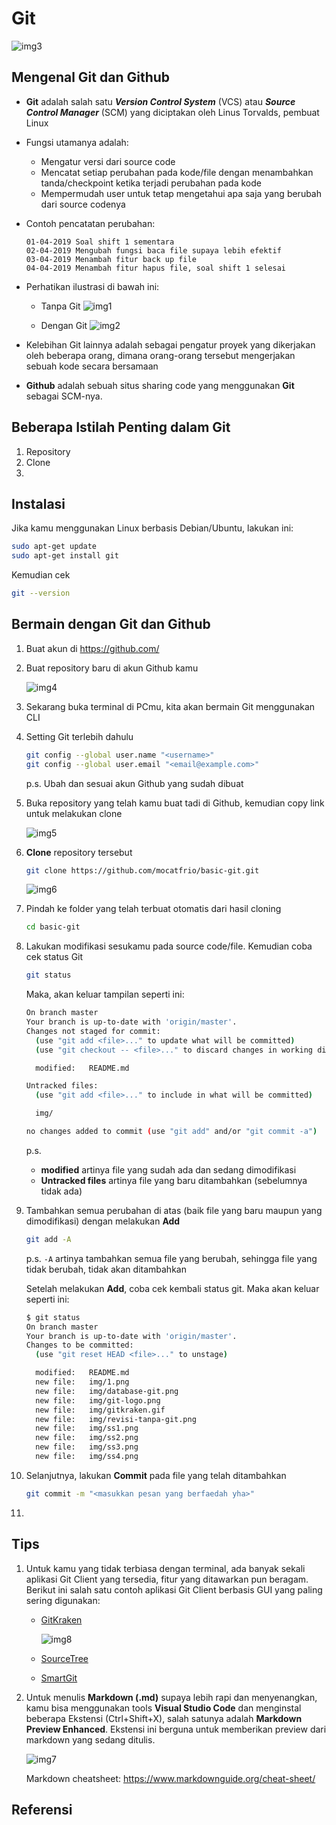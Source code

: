 # Git

![img3](img/git-logo.png)

## Mengenal Git dan Github
* **Git** adalah salah satu ***Version Control System*** (VCS) atau ***Source Control Manager*** (SCM) yang diciptakan oleh Linus Torvalds, pembuat Linux
* Fungsi utamanya adalah:
  * Mengatur versi dari source code
  * Mencatat setiap perubahan pada kode/file dengan menambahkan tanda/checkpoint ketika terjadi perubahan pada kode 
  * Mempermudah user untuk tetap mengetahui apa saja yang berubah dari source codenya
* Contoh pencatatan perubahan:
  ```
  01-04-2019 Soal shift 1 sementara
  02-04-2019 Mengubah fungsi baca file supaya lebih efektif
  03-04-2019 Menambah fitur back up file
  04-04-2019 Menambah fitur hapus file, soal shift 1 selesai
  ```
* Perhatikan ilustrasi di bawah ini:
  * Tanpa Git
  ![img1](img/revisi-tanpa-git.png)

  * Dengan Git
  ![img2](img/database-git.png)

* Kelebihan Git lainnya adalah sebagai pengatur proyek yang dikerjakan oleh beberapa orang, dimana orang-orang tersebut mengerjakan sebuah kode secara bersamaan
* **Github** adalah sebuah situs sharing code yang menggunakan **Git** sebagai SCM-nya. 

## Beberapa Istilah Penting dalam Git
1. Repository
2. Clone
3. 

## Instalasi
Jika kamu menggunakan Linux berbasis Debian/Ubuntu, lakukan ini:
```bash
sudo apt-get update
sudo apt-get install git
```
Kemudian cek
```bash
git --version
```

## Bermain dengan Git dan Github
1. Buat akun di https://github.com/
2. Buat repository baru di akun Github kamu
   
   ![img4](img/ss2.png)

3. Sekarang buka terminal di PCmu, kita akan bermain Git menggunakan CLI
4. Setting Git terlebih dahulu
    ```bash
    git config --global user.name "<username>"
    git config --global user.email "<email@example.com>"
    ```
    p.s. Ubah <username> dan <email> sesuai akun Github yang sudah dibuat
5. Buka repository yang telah kamu buat tadi di Github, kemudian copy link untuk melakukan clone
   
   ![img5](img/ss1.png)

6. **Clone** repository tersebut
    ```bash
    git clone https://github.com/mocatfrio/basic-git.git
    ```

    ![img6](img/ss3.png)

7. Pindah ke folder yang telah terbuat otomatis dari hasil cloning
    ```bash
    cd basic-git
    ```
8. Lakukan modifikasi sesukamu pada source code/file. Kemudian coba cek status Git 
    ```bash
    git status
    ```
    Maka, akan keluar tampilan seperti ini:
    ```bash
    On branch master
    Your branch is up-to-date with 'origin/master'.
    Changes not staged for commit:
      (use "git add <file>..." to update what will be committed)
      (use "git checkout -- <file>..." to discard changes in working directory)

      modified:   README.md

    Untracked files:
      (use "git add <file>..." to include in what will be committed)

      img/

    no changes added to commit (use "git add" and/or "git commit -a")
    ```
    p.s.
    * **modified** artinya file yang sudah ada dan sedang dimodifikasi
    * **Untracked files** artinya file yang baru ditambahkan (sebelumnya tidak ada)
9.  Tambahkan semua perubahan di atas (baik file yang baru maupun yang dimodifikasi) dengan melakukan **Add**
    ```bash
    git add -A
    ```
    p.s. `-A` artinya tambahkan semua file yang berubah, sehingga file yang tidak berubah, tidak akan ditambahkan

    Setelah melakukan **Add**, coba cek kembali status git. Maka akan keluar seperti ini:
    ```bash
    $ git status
    On branch master
    Your branch is up-to-date with 'origin/master'.
    Changes to be committed:
      (use "git reset HEAD <file>..." to unstage)

      modified:   README.md
      new file:   img/1.png
      new file:   img/database-git.png
      new file:   img/git-logo.png
      new file:   img/gitkraken.gif
      new file:   img/revisi-tanpa-git.png
      new file:   img/ss1.png
      new file:   img/ss2.png
      new file:   img/ss3.png
      new file:   img/ss4.png
    ```
10. Selanjutnya, lakukan **Commit** pada file yang telah ditambahkan
    ```bash
    git commit -m "<masukkan pesan yang berfaedah yha>"
    ```

11. 
## Tips
1. Untuk kamu yang tidak terbiasa dengan terminal, ada banyak sekali aplikasi Git Client yang tersedia, fitur yang ditawarkan pun beragam. Berikut ini salah satu contoh aplikasi Git Client berbasis GUI yang paling sering digunakan:

   * [GitKraken](https://www.gitkraken.com/)
     
      ![img8](img/gitkraken.gif)

   * [SourceTree](http://www.sourcetreeapp.com/)
   * [SmartGit](http://www.syntevo.com/smartgithg/)

2. Untuk menulis **Markdown (.md)** supaya lebih rapi dan menyenangkan, kamu bisa menggunakan tools **Visual Studio Code** dan menginstal beberapa Ekstensi (Ctrl+Shift+X), salah satunya adalah **Markdown Preview Enhanced**. Ekstensi ini berguna untuk memberikan preview dari markdown yang sedang ditulis.
   
    ![img7](img/ss4.png)

    Markdown cheatsheet: https://www.markdownguide.org/cheat-sheet/


## Referensi
